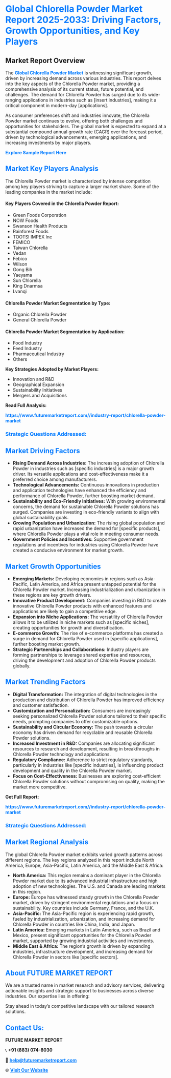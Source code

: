 <h1 style="color: #007BFF;">Global Chlorella Powder Market Report 2025-2033: Driving Factors, Growth Opportunities, and Key Players</h1>

<section id="overview">
<h2>Market Report Overview</h2>
<p>The <a href="https://www.futuremarketreport.com//industry-report/chlorella-powder-market" style="color: #007BFF; text-decoration: none;"><strong>Global Chlorella Powder Market</strong></a> is witnessing significant growth, driven by increasing demand across various industries. This report delves into the key aspects of the Chlorella Powder market, providing a comprehensive analysis of its current status, future potential, and challenges. The demand for Chlorella Powder has surged due to its wide-ranging applications in industries such as [insert industries], making it a critical component in modern-day [applications].</p>
<p>As consumer preferences shift and industries innovate, the Chlorella Powder market continues to evolve, offering both challenges and opportunities for stakeholders. The global market is expected to expand at a substantial compound annual growth rate (CAGR) over the forecast period, driven by technological advancements, emerging applications, and increasing investments by major players.</p>
</section>

<section id="overview">
<p><a href="https://www.futuremarketreport.com//request-sample/reportId=91861" style="color: #007BFF; text-decoration: none;"><strong>Explore Sample Report Here</strong></a></p>
</section>

<section id="key-players">
<h2 style="color: #007BFF;">Market Key Players Analysis</h2>
<p>The Chlorella Powder market is characterized by intense competition among key players striving to capture a larger market share. Some of the leading companies in the market include:</p>
<h4>Key Players Covered in the Chlorella Powder Report:</h4>
<ul><li>Green Foods Corporation</li><li>NOW Foods</li><li>Swanson Health Products</li><li>Rainforest Foods</li><li>TOOTSI IMPEX Inc</li><li>FEMICO</li><li>Taiwan Chlorella</li><li>Vedan</li><li>Febico</li><li>Wilson</li><li>Gong Bih</li><li>Yaeyama</li><li>Sun Chlorella</li><li>King Dnarmsa</li><li>Lvanqi</li></ul>
<h4>Chlorella Powder Market Segmentation by Type:</h4>
<ul><li>Organic Chlorella Powder</li><li>General Chlorella Powder</li></ul>

<h4>Chlorella Powder Market Segmentation by Application:</h4>
<ul><li>Food Industry</li><li>Feed Industry</li><li>Pharmaceutical Industry</li><li>Others</li></ul>
<p><strong>Key Strategies Adopted by Market Players:</strong></p>
<ul>
<li>Innovation and R&D</li>
<li>Geographical Expansion</li>
<li>Sustainability Initiatives</li>
<li>Mergers and Acquisitions</li>
</ul>
</section>

<section>
<p><strong>Read Full Analysis: </strong></p><a href="https://www.futuremarketreport.com//industry-report/chlorella-powder-market" style="color: #007BFF; text-decoration: none;"><strong>https://www.futuremarketreport.com//industry-report/chlorella-powder-market</strong></a>
<h3 style="color: #007BFF;">Strategic Questions Addressed:</h3>
</section>

<section id="driving-factors">
<h2 style="color: #007BFF;">Market Driving Factors</h2>
<ul>
<li><strong>Rising Demand Across Industries:</strong> The increasing adoption of Chlorella Powder in industries such as [specific industries] is a major growth driver. Its versatile applications and cost-effectiveness make it a preferred choice among manufacturers.</li>
<li><strong>Technological Advancements:</strong> Continuous innovations in production and application technologies have enhanced the efficiency and performance of Chlorella Powder, further boosting market demand.</li>
<li><strong>Sustainability and Eco-Friendly Initiatives:</strong> With growing environmental concerns, the demand for sustainable Chlorella Powder solutions has surged. Companies are investing in eco-friendly variants to align with global sustainability goals.</li>
<li><strong>Growing Population and Urbanization:</strong> The rising global population and rapid urbanization have increased the demand for [specific products], where Chlorella Powder plays a vital role in meeting consumer needs.</li>
<li><strong>Government Policies and Incentives:</strong> Supportive government regulations and incentives for industries using Chlorella Powder have created a conducive environment for market growth.</li>
</ul>
</section>

<section id="growth-opportunities">
<h2 style="color: #007BFF;">Market Growth Opportunities</h2>
<ul>
<li><strong>Emerging Markets:</strong> Developing economies in regions such as Asia-Pacific, Latin America, and Africa present untapped potential for the Chlorella Powder market. Increasing industrialization and urbanization in these regions are key growth drivers.</li>
<li><strong>Innovative Product Development:</strong> Companies investing in R&D to create innovative Chlorella Powder products with enhanced features and applications are likely to gain a competitive edge.</li>
<li><strong>Expansion into Niche Applications:</strong> The versatility of Chlorella Powder allows it to be utilized in niche markets such as [specific niches], creating opportunities for growth and diversification.</li>
<li><strong>E-commerce Growth:</strong> The rise of e-commerce platforms has created a surge in demand for Chlorella Powder used in [specific applications], further boosting market growth.</li>
<li><strong>Strategic Partnerships and Collaborations:</strong> Industry players are forming partnerships to leverage shared expertise and resources, driving the development and adoption of Chlorella Powder products globally.</li>
</ul>
</section>

<section id="trending-factors">
<h2 style="color: #007BFF;">Market Trending Factors</h2>
<ul>
<li><strong>Digital Transformation:</strong> The integration of digital technologies in the production and distribution of Chlorella Powder has improved efficiency and customer satisfaction.</li>
<li><strong>Customization and Personalization:</strong> Consumers are increasingly seeking personalized Chlorella Powder solutions tailored to their specific needs, prompting companies to offer customizable options.</li>
<li><strong>Sustainability and Circular Economy:</strong> The push towards a circular economy has driven demand for recyclable and reusable Chlorella Powder solutions.</li>
<li><strong>Increased Investment in R&D:</strong> Companies are allocating significant resources to research and development, resulting in breakthroughs in Chlorella Powder technology and applications.</li>
<li><strong>Regulatory Compliance:</strong> Adherence to strict regulatory standards, particularly in industries like [specific industries], is influencing product development and quality in the Chlorella Powder market.</li>
<li><strong>Focus on Cost-Effectiveness:</strong> Businesses are exploring cost-efficient Chlorella Powder solutions without compromising on quality, making the market more competitive.</li>
</ul>
</section>

<section>
<p><strong>Get Full Report: </strong></p><a href="https://www.futuremarketreport.com//industry-report/chlorella-powder-market" style="color: #007BFF; text-decoration: none;"><strong>https://www.futuremarketreport.com//industry-report/chlorella-powder-market</strong></a>
<h3 style="color: #007BFF;">Strategic Questions Addressed:</h3>
</section>


<section id="regional-analysis">
<h2 style="color: #007BFF;">Market Regional Analysis</h2>
<p>The global Chlorella Powder market exhibits varied growth patterns across different regions. The key regions analyzed in this report include North America, Europe, Asia-Pacific, Latin America, and the Middle East & Africa:</p>
<ul>
<li><strong>North America:</strong> This region remains a dominant player in the Chlorella Powder market due to its advanced industrial infrastructure and high adoption of new technologies. The U.S. and Canada are leading markets in this region.</li>
<li><strong>Europe:</strong> Europe has witnessed steady growth in the Chlorella Powder market, driven by stringent environmental regulations and a focus on sustainability. Key countries include Germany, France, and the U.K.</li>
<li><strong>Asia-Pacific:</strong> The Asia-Pacific region is experiencing rapid growth, fueled by industrialization, urbanization, and increasing demand for Chlorella Powder in countries like China, India, and Japan.</li>
<li><strong>Latin America:</strong> Emerging markets in Latin America, such as Brazil and Mexico, present significant opportunities for the Chlorella Powder market, supported by growing industrial activities and investments.</li>
<li><strong>Middle East & Africa:</strong> The region’s growth is driven by expanding industries, infrastructure development, and increasing demand for Chlorella Powder in sectors like [specific sectors].</li>
</ul>
</section>

<footer>
<h2 style="color: #007BFF;">About FUTURE MARKET REPORT</h2>
<p>We are a trusted name in market research and advisory services, delivering actionable insights and strategic support to businesses across diverse industries. Our expertise lies in offering:</p>

<p>Stay ahead in today’s competitive landscape with our tailored research solutions.</p>

<h2 style="color: #007BFF;">Contact Us:</h2>
<p><strong>FUTURE MARKET REPORT</strong></p>
<p>📞 <strong>+91 (883) 074-8030</strong></p>
<p>📧 <strong><a href="mailto:help@futuremarketreport.com" style="color: #007BFF;">help@futuremarketreport.com</a></strong></p>
<p>🌐 <strong><a href="https://www.futuremarketreport.com/" style="color: #007BFF;">Visit Our Website</a></strong></p>
</footer>